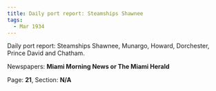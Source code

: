 ```yaml
---  
title: Daily port report: Steamships Shawnee  
tags:  
  - Mar 1934  
---  
```

  
Daily port report: Steamships Shawnee, Munargo, Howard, Dorchester, Prince David and Chatham.  
  
Newspapers: **Miami Morning News or The Miami Herald**  
  
Page: **21**, Section: **N/A** 

